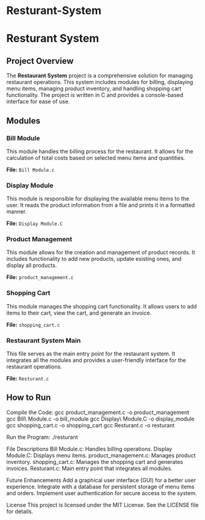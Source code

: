 # Resturant-System
# Resturant System

## Project Overview

The **Restaurant System** project is a comprehensive solution for managing restaurant operations. This system includes modules for billing, displaying menu items, managing product inventory, and handling shopping cart functionality. The project is written in C and provides a console-based interface for ease of use.

## Modules

### Bill Module

This module handles the billing process for the restaurant. It allows for the calculation of total costs based on selected menu items and quantities.

**File:** `Bill Module.c`

### Display Module

This module is responsible for displaying the available menu items to the user. It reads the product information from a file and prints it in a formatted manner.

**File:** `Display Module.C`

### Product Management

This module allows for the creation and management of product records. It includes functionality to add new products, update existing ones, and display all products.

**File:** `product_management.c`

### Shopping Cart

This module manages the shopping cart functionality. It allows users to add items to their cart, view the cart, and generate an invoice.

**File:** `shopping_cart.c`

### Restaurant System Main

This file serves as the main entry point for the restaurant system. It integrates all the modules and provides a user-friendly interface for the restaurant operations.

**File:** `Resturant.c`

## How to Run

Compile the Code:
gcc product_management.c -o product_management
gcc Bill\ Module.c -o bill_module
gcc Display\ Module.C -o display_module
gcc shopping_cart.c -o shopping_cart
gcc Resturant.c -o resturant



Run the Program:
./resturant

File Descriptions
Bill Module.c: Handles billing operations.
Display Module.C: Displays menu items.
product_management.c: Manages product inventory.
shopping_cart.c: Manages the shopping cart and generates invoices.
Resturant.c: Main entry point that integrates all modules.


Future Enhancements
Add a graphical user interface (GUI) for a better user experience.
Integrate with a database for persistent storage of menu items and orders.
Implement user authentication for secure access to the system.




License
This project is licensed under the MIT License. See the LICENSE file for details.
